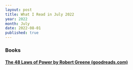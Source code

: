 ```yaml
---
layout: post
title: What I Read in July 2022
year: 2022
month: July
date: 2022-08-01
published: true
---
```


### Books

#### [The 48 Laws of Power by Robert Greene (goodreads.com)](https://www.goodreads.com/book/show/1303)